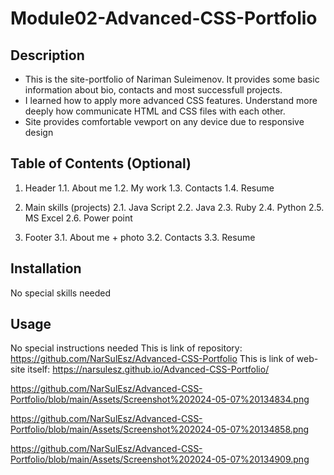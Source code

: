 # Module02-Advanced-CSS-Portfolio

## Description

- This is the site-portfolio of Nariman Suleimenov. It provides some basic information about bio, contacts and most successfull projects.
- I learned how to apply more advanced CSS features. Understand more deeply how communicate HTML and CSS files with each other. 
- Site provides comfortable vewport on any device due to responsive design
## Table of Contents (Optional)

1. Header
    1.1. About me
    1.2. My work
    1.3. Contacts
    1.4. Resume

2. Main skills (projects)
    2.1. Java Script
    2.2. Java
    2.3. Ruby
    2.4. Python
    2.5. MS Excel
    2.6. Power point
3. Footer
    3.1. About me + photo
    3.2. Contacts
    3.3. Resume
    

## Installation

No special skills needed

## Usage

No special instructions needed
This is link of repository: https://github.com/NarSulEsz/Advanced-CSS-Portfolio 
This is link of web-site itself: https://narsulesz.github.io/Advanced-CSS-Portfolio/

https://github.com/NarSulEsz/Advanced-CSS-Portfolio/blob/main/Assets/Screenshot%202024-05-07%20134834.png

https://github.com/NarSulEsz/Advanced-CSS-Portfolio/blob/main/Assets/Screenshot%202024-05-07%20134858.png

https://github.com/NarSulEsz/Advanced-CSS-Portfolio/blob/main/Assets/Screenshot%202024-05-07%20134909.png


